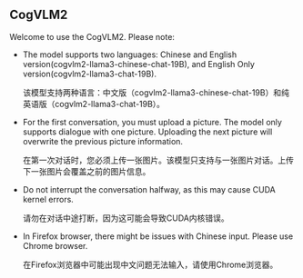 ## CogVLM2

Welcome to use the CogVLM2. Please note:

+ The model supports two languages: Chinese and English version(cogvlm2-llama3-chinese-chat-19B), and English Only
  version(cogvlm2-llama3-chat-19B).

  该模型支持两种语言：中文版（cogvlm2-llama3-chinese-chat-19B）和纯英语版（cogvlm2-llama3-chat-19B）。
+ For the first conversation, you must upload a picture. The model only supports dialogue with one picture. Uploading
  the next picture will overwrite the previous picture information.

  在第一次对话时，您必须上传一张图片。该模型只支持与一张图片对话。上传下一张图片会覆盖之前的图片信息。
+ Do not interrupt the conversation halfway, as this may cause CUDA kernel errors.

  请勿在对话中途打断，因为这可能会导致CUDA内核错误。
+ In Firefox browser, there might be issues with Chinese input. Please use Chrome browser.

  在Firefox浏览器中可能出现中文问题无法输入，请使用Chrome浏览器。